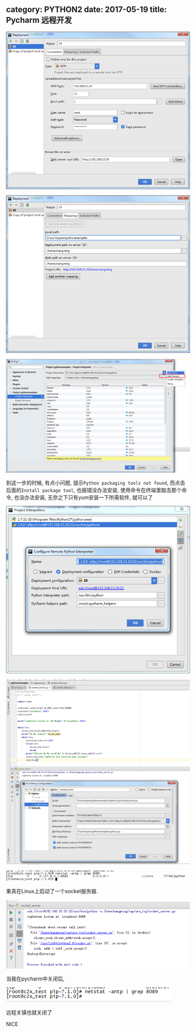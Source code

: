 category: PYTHON2
date: 2017-05-19
title: Pycharm 远程开发
---

![](https://raw.githubusercontent.com/wangmingco/wangmingco.github.io/main/static/images/pycharm/pycharm1.png)

![](https://raw.githubusercontent.com/wangmingco/wangmingco.github.io/main/static/images/pycharm/pycharm2.png)

![](https://raw.githubusercontent.com/wangmingco/wangmingco.github.io/main/static/images/pycharm/pycharm3.png)

到这一步的时候, 有点小问题, 提示`Python packaging tools not found`, 而点击后面的`Install package tool`, 也报错没办法安装, 使用命令在终端里敲击那个命令, 也没办法安装, 无奈之下只有yum安装一下所需软件, 就可以了

![](https://raw.githubusercontent.com/wangmingco/wangmingco.github.io/main/static/images/pycharm/pycharm4.png)

![](https://raw.githubusercontent.com/wangmingco/wangmingco.github.io/main/static/images/pycharm/pycharm5.png)

![](https://raw.githubusercontent.com/wangmingco/wangmingco.github.io/main/static/images/pycharm/pycharm6.png)

果真在Linux上启动了一个socket服务器.

![](https://raw.githubusercontent.com/wangmingco/wangmingco.github.io/main/static/images/pycharm/pycharm7.png)

当我在pycharm中关闭后, 

![](https://raw.githubusercontent.com/wangmingco/wangmingco.github.io/main/static/images/pycharm/pycharm8.png)

远程关镇也就关闭了


NICE